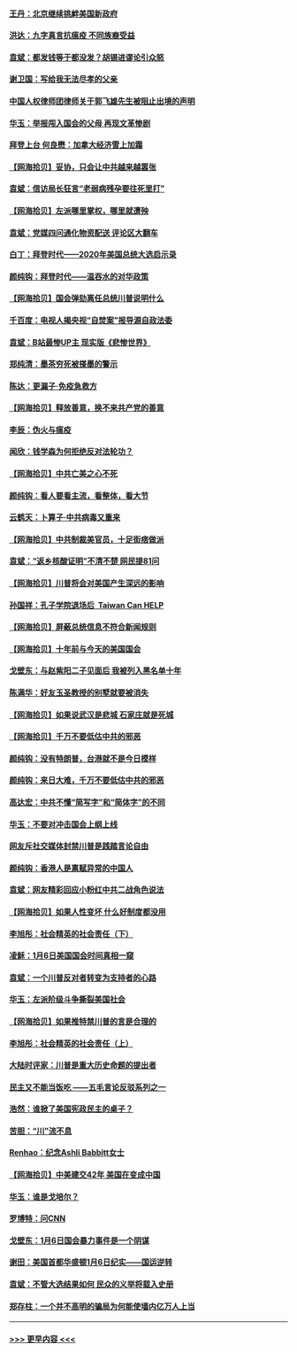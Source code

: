 #### [王丹：北京继续挑衅美国新政府](../pages/nsc993/n12722456.md?t=01301802) 
#### [洪达：九字真言抗瘟疫 不同族裔受益](../pages/nsc993/n12722448.md?t=01301802) 
#### [袁斌：都发钱等于都没发？胡锡进谬论引众怒](../pages/nsc993/n12722393.md?t=01301802) 
#### [谢卫国：写给我无法尽孝的父亲](../pages/nsc993/n12720325.md?t=01301802) 
#### [中国人权律师团律师关于郭飞雄先生被阻止出境的声明](../pages/nsc993/n12720203.md?t=01301802) 
#### [华玉：举报闯入国会的父母 再现文革惨剧](../pages/nsc993/n12719070.md?t=01301802) 
#### [拜登上台 何良懋：加拿大经济雪上加霜](../pages/nsc993/n12718943.md?t=01301802) 
#### [【网海拾贝】妥协，只会让中共越来越嚣张](../pages/nsc993/n12717392.md?t=01301802) 
#### [袁斌：信访局长狂言“老弱病残孕要往死里打”](../pages/nsc993/n12717343.md?t=01301802) 
#### [【网海拾贝】左派哪里掌权，哪里就遭殃](../pages/nsc993/n12715009.md?t=01301802) 
#### [袁斌：党媒四问通化物资配送 评论区大翻车](../pages/nsc993/n12714950.md?t=01301802) 
#### [白丁：拜登时代——2020年美国总统大选启示录](../pages/nsc993/n12714920.md?t=01301802) 
#### [颜纯钩：拜登时代——温吞水的对华政策](../pages/nsc993/n12713245.md?t=01301802) 
#### [【网海拾贝】国会弹劾离任总统川普说明什么](../pages/nsc993/n12712816.md?t=01301802) 
#### [千百度：电视人揭央视“自焚案”报导源自政法委](../pages/nsc993/n12709760.md?t=01301802) 
#### [袁斌：B站最惨UP主 现实版《悲惨世界》](../pages/nsc993/n12709686.md?t=01301802) 
#### [郑纯清：墨茶穷死被搽墨的警示](../pages/nsc993/n12709262.md?t=01301802) 
#### [陈达：更漏子·免疫急救方](../pages/nsc993/n12709244.md?t=01301802) 
#### [【网海拾贝】释放善意，换不来共产党的善意](../pages/nsc993/n12708361.md?t=01301802) 
#### [李辰：伪火与瘟疫](../pages/nsc993/n12707981.md?t=01301802) 
#### [闻欣：钱学森为何拒绝反对法轮功？](../pages/nsc993/n12707407.md?t=01301802) 
#### [【网海拾贝】中共亡美之心不死](../pages/nsc993/n12707621.md?t=01301802) 
#### [颜纯钩：看人要看主流，看整体，看大节](../pages/nsc993/n12707536.md?t=01301802) 
#### [云鹤天：卜算子‧中共病毒又重来](../pages/nsc993/n12707408.md?t=01301802) 
#### [【网海拾贝】中共制裁美官员，十足街痞做派](../pages/nsc993/n12705115.md?t=01301802) 
#### [袁斌：“返乡核酸证明”不清不楚 网民提81问](../pages/nsc993/n12704982.md?t=01301802) 
#### [【网海拾贝】川普将会对美国产生深远的影响](../pages/nsc993/n12703045.md?t=01301802) 
#### [孙国祥：孔子学院退场后  Taiwan Can HELP](../pages/nsc993/n12702430.md?t=01301802) 
#### [【网海拾贝】屏蔽总统信息不符合新闻规则](../pages/nsc993/n12699998.md?t=01301802) 
#### [【网海拾贝】十年前与今天的美国国会](../pages/nsc993/n12696993.md?t=01301802) 
#### [戈壁东：与赵紫阳二子见面后 我被列入黑名单十年](../pages/nsc993/n12696215.md?t=01301802) 
#### [陈满华：好友玉圣教授的别墅就要被消失](../pages/nsc993/n12695411.md?t=01301802) 
#### [【网海拾贝】如果说武汉是悲城 石家庄就是死城](../pages/nsc993/n12694589.md?t=01301802) 
#### [【网海拾贝】千万不要低估中共的邪恶](../pages/nsc993/n12692771.md?t=01301802) 
#### [颜纯钩：没有特朗普，台港就不是今日模样](../pages/nsc993/n12692678.md?t=01301802) 
#### [颜纯钩：来日大难，千万不要低估中共的邪恶](../pages/nsc993/n12692080.md?t=01301802) 
#### [高达宏：中共不懂“简写字”和“简体字”的不同](../pages/nsc993/n12692068.md?t=01301802) 
#### [华玉：不要对冲击国会上纲上线](../pages/nsc993/n12689948.md?t=01301802) 
#### [网友斥社交媒体封禁川普是践踏言论自由](../pages/nsc993/n12687482.md?t=01301802) 
#### [颜纯钩：香港人是禀赋异常的中国人](../pages/nsc993/n12685142.md?t=01301802) 
#### [袁斌：网友精彩回应小粉红中共二战角色说法](../pages/nsc993/n12684994.md?t=01301802) 
#### [【网海拾贝】如果人性变坏 什么好制度都没用](../pages/nsc993/n12683000.md?t=01301802) 
#### [李旭彤：社会精英的社会责任（下）](../pages/nsc993/n12680604.md?t=01301802) 
#### [凌稣：1月6日美国国会时间真相一窥](../pages/nsc993/n12682780.md?t=01301802) 
#### [袁斌：一个川普反对者转变为支持者的心路](../pages/nsc993/n12682700.md?t=01301802) 
#### [华玉：左派阶级斗争撕裂美国社会](../pages/nsc993/n12681226.md?t=01301802) 
#### [【网海拾贝】如果推特禁川普的言是合理的](../pages/nsc993/n12681232.md?t=01301802) 
#### [李旭彤：社会精英的社会责任（上）](../pages/nsc993/n12680501.md?t=01301802) 
#### [大陆时评家：川普是重大历史命题的提出者](../pages/nsc993/n12679904.md?t=01301802) 
#### [民主又不能当饭吃 ——五毛言论反驳系列之一](../pages/nsc993/n12679877.md?t=01301802) 
#### [浩然：谁掀了美国宪政民主的桌子？](../pages/nsc993/n12679850.md?t=01301802) 
#### [苦胆：“川”流不息](../pages/nsc993/n12678388.md?t=01301802) 
#### [Renhao：纪念Ashli Babbitt女士](../pages/nsc993/n12678359.md?t=01301802) 
#### [【网海拾贝】中美建交42年 美国在变成中国](../pages/nsc993/n12678324.md?t=01301802) 
#### [华玉：谁是戈培尔？](../pages/nsc993/n12677515.md?t=01301802) 
#### [罗博特：问CNN](../pages/nsc993/n12677172.md?t=01301802) 
#### [戈壁东：1月6日国会暴力事件是一个阴谋](../pages/nsc993/n12674639.md?t=01301802) 
#### [谢田：美国首都华盛顿1月6日纪实——国运逆转](../pages/nsc993/n12673190.md?t=01301802) 
#### [袁斌：不管大选结果如何 民众的义举将载入史册](../pages/nsc993/n12672787.md?t=01301802) 
#### [郑存柱：一个并不高明的骗局为何能使墙内亿万人上当](../pages/nsc993/n12671449.md?t=01301802) 

----
#### [ >>> 更早内容 <<< ](../indexes/nsc993-earlier.md)
